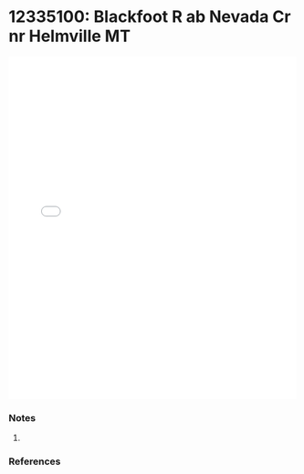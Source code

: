 # 12335100: Blackfoot R ab Nevada Cr nr Helmville MT

<iframe src="/_static/stations/12335100_fdc.html" width="100%" height="600" frameborder="0"></iframe>

### Notes
1. 

### References

